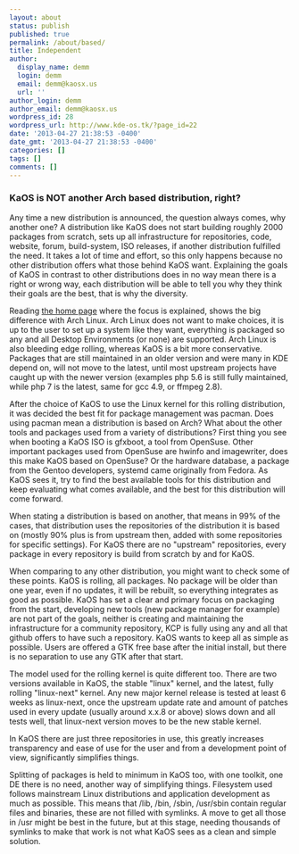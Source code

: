 ```yaml
---
layout: about
status: publish
published: true
permalink: /about/based/
title: Independent
author:
  display_name: demm
  login: demm
  email: demm@kaosx.us
  url: ''
author_login: demm
author_email: demm@kaosx.us
wordpress_id: 28
wordpress_url: http://www.kde-os.tk/?page_id=22
date: '2013-04-27 21:38:53 -0400'
date_gmt: '2013-04-27 21:38:53 -0400'
categories: []
tags: []
comments: []
---
```

### KaOS is NOT another Arch based distribution, right?
Any time a new distribution is announced, the question always comes, why another one? A distribution like KaOS does not start building roughly 2000 packages from scratch, sets up all infrastructure for repositories, code, website, forum, build-system, ISO releases, if another distribution fulfilled the need. It takes a lot of time and effort, so this only happens because no other distribution offers what those behind KaOS want. Explaining the goals of KaOS in contrast to other distributions does in no way mean there is a right or wrong way, each distribution will be able to tell you why they think their goals are the best, that is why the diversity.

Reading <a title="kaosx.us" href="http://kaosx.us/">the home page</a> where the focus is explained, shows the big difference with Arch Linux. Arch Linux does not want to make choices, it is up to the user to set up a system like they want, everything is packaged so any and all Desktop Environments (or none) are supported. Arch Linux is also bleeding edge rolling, whereas KaOS is a bit more conservative. Packages that are still maintained in an older version and were many in KDE depend on, will not move to the latest, until most upstream projects have caught up with the newer version (examples php 5.6 is still fully maintained, while php 7 is the latest, same for gcc 4.9, or ffmpeg 2.8).

After the choice of KaOS to use the Linux kernel for this rolling distribution, it was decided the best fit for package management was pacman. Does using pacman mean a distribution is based on Arch? What about the other tools and packages used from a variety of distributions? First thing you see when booting a KaOS ISO is gfxboot, a tool from OpenSuse. Other important packages used from OpenSuse are hwinfo and imagewriter, does this make KaOS based on OpenSuse? Or the hardware database, a package from the Gentoo developers, systemd came originally from Fedora. As KaOS sees it, try to find the best available tools for this distribution and keep evaluating what comes available, and the best for this distribution will come forward.

When stating a distribution is based on another, that means in 99% of the cases, that distribution uses the repositories of the distribution it is based on (mostly 90% plus is from upstream then, added with some repositories for specific settings). For KaOS there are no "upstream" repositories, every package in every repository is build from scratch by and for KaOS.

When comparing to any other distribution, you might want to check some of these points. KaOS is rolling, all packages. No package will be older than one year, even if no updates, it will be rebuilt, so everything integrates as good as possible. KaOS has set a clear and primary focus on packaging from the start, developing new tools (new package manager for example) are not part of the goals, neither is creating and maintaining the infrastructure for a community repository, KCP is fully using any and all that github offers to have such a repository. KaOS wants to keep all as simple as possible. Users are offered a GTK free base after the initial install, but there is no separation to use any GTK after that start.

The model used for the rolling kernel is quite different too. There are two versions available in KaOS, the stable "linux" kernel, and the latest, fully rolling "linux-next" kernel. Any new major kernel release is tested at least 6 weeks as linux-next, once the upstream update rate and amount of patches used in every update (usually around x.x.8 or above) slows down and all tests well, that linux-next version moves to be the new stable kernel.

In KaOS there are just three repositories in use, this greatly increases transparency and ease of use for the user and from a development point of view, significantly simplifies things.

Splitting of packages is held to minimum in KaOS too, with one toolkit, one DE there is no need, another way of simplifying things. Filesystem used follows mainstream Linux distributions and application development as much as possible. This means that /lib, /bin, /sbin, /usr/sbin contain regular files and binaries, these are not filled with symlinks. A move to get all those in /usr might be best in the future, but at this stage, needing thousands of symlinks to make that work is not what KaOS sees as a clean and simple solution.
